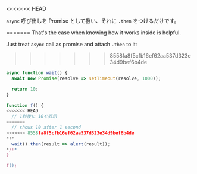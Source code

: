 
<<<<<<< HEAD

`async` 呼び出しを Promise として扱い、それに `.then` をつけるだけです。

=======
That's the case when knowing how it works inside is helpful.

Just treat `async` call as promise and attach `.then` to it:
>>>>>>> 8558fa8f5cfb16ef62aa537d323e34d9bef6b4de
```js run
async function wait() {
  await new Promise(resolve => setTimeout(resolve, 1000));

  return 10;
}

function f() {
<<<<<<< HEAD
  // 1秒後に 10を表示
=======
  // shows 10 after 1 second
>>>>>>> 8558fa8f5cfb16ef62aa537d323e34d9bef6b4de
*!*
  wait().then(result => alert(result));
*/!*
}

f();
```
